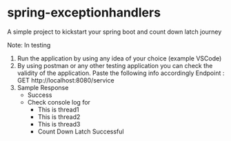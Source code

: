 # spring-exceptionhandlers
A simple project to kickstart your spring boot and count down latch journey

Note: In testing
1. Run the application by using any idea of your choice (example VSCode)
2. By using postman or any other testing application you can check the validity of the application. Paste the following info accordingly
   Endpoint :
     GET http://localhost:8080/service
4. Sample Response
   - Success
   - Check console log for
     - This is thread1
     - This is thread2
     - This is thread3
     - Count Down Latch Successful
